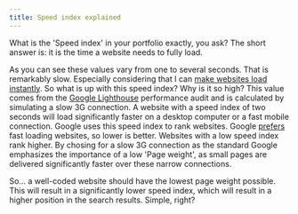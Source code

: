 ```yaml
---
title: Speed index explained
---
```


What is the 'Speed index' in your portfolio exactly, you ask? The short answer is: it is the time a website needs to fully load.

As you can see these values vary from one to several seconds. That is remarkably slow. Especially considering that I can [make websites load instantly](websites-that-load-instantly). So what is up with this speed index? Why is it so high? This value comes from the [Google Lighthouse](/blog/google-lighthouse-score/) performance audit and is calculated by simulating a slow 3G connection. A website with a speed index of two seconds will load significantly faster on a desktop computer or a fast mobile connection. Google uses this speed index to rank websites. Google [prefers](https://webmasters.googleblog.com/2018/01/using-page-speed-in-mobile-search.html?m=1) fast loading websites, so lower is better. Websites with a low speed index rank higher. By chosing for a slow 3G connection as the standard Google emphasizes the importance of a low 'Page weight', as small pages are delivered significantly faster over these narrow connections.

So... a well-coded website should have the lowest page weight possible. This will result in a significantly lower speed index, which will result in a higher position in the search results. Simple, right?
